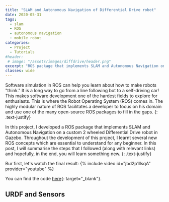 ```yaml
---
title: "SLAM and Autonomous Navigation of Differential Drive robot"
date: 2020-05-31
tags: 
  - slam
  - ROS
  - autonomous navigation
  - mobile robot
categories:
  - Project
  - Tutorials
#header:
 # image: "/assets/images/diffdrive/header.png"
excerpt: "ROS package that implements SLAM and Autonomous Navigation on a custom 2 wheeled Differential Drive robot in Gazebo"
classes: wide
---
```


Software simulation in ROS can help you learn about how to make robots "think." It is a long way to go from a line following bot to a self-driving car!  This makes software development one of the hardest fields to explore for enthusiasts. This is where the Robot Operating System (ROS) comes in. The highly modular nature of ROS facilitates a developer to focus on his domain and use one of the many open-source ROS packages to fill in the gaps.
{: .text-justify}

In this project, I developed a ROS package that implements SLAM and Autonomous Navigation on a custom 2 wheeled Differential Drive robot in Gazebo. Throughout the development of this project, I learnt several new ROS concepts which are essential to understand for any beginner. In this post, I will summarise the steps that I followed (along with relevant links) and hopefully, in the end, you will learn something new. 
{: .text-justify}

Bur first, let's watch the final result:
{% include video id="jbd2p1llsqA" provider="youtube" %}

You can find the code [here](https://github.com/devanshdhrafani/diff_drive_bot){: target="_blank"}.

## URDF and Sensors


